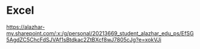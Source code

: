# Excel

https://alazhar-my.sharepoint.com/:x:/g/personal/20213669_student_alazhar_edu_ps/EfSG5AgdZC5ChcFdSJVAf1sBtdkac2ZtBXcf8wJ7805cJg?e=xokVJi
